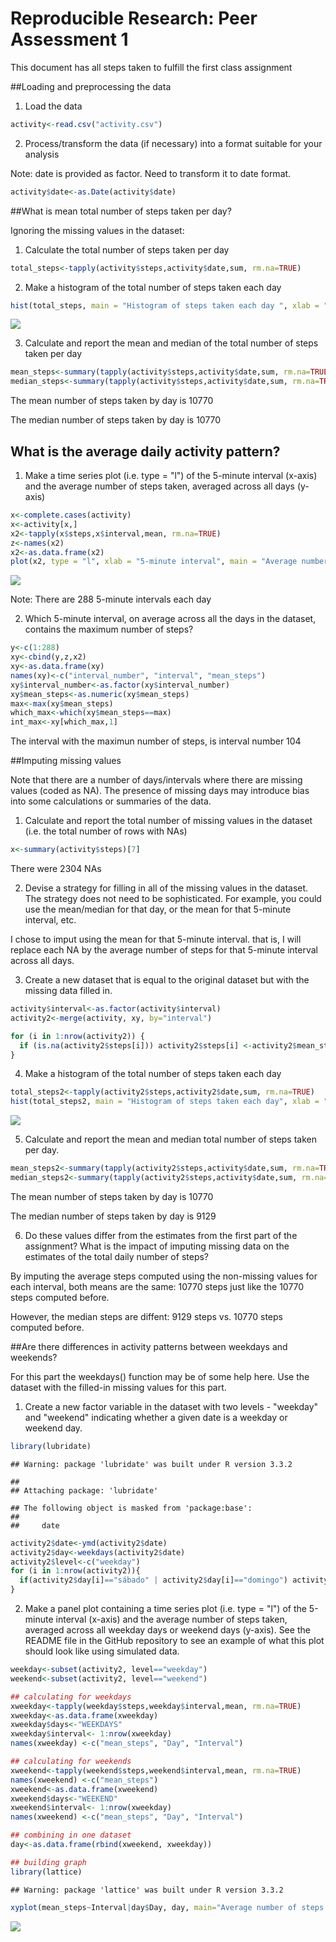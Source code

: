 # Reproducible Research: Peer Assessment 1

This document has all steps taken to fulfill the first class assignment

##Loading and preprocessing the data

1. Load the data



```r
activity<-read.csv("activity.csv")
```

2. Process/transform the data (if necessary) into a format suitable for your analysis

Note: date is provided as factor.  Need to transform it to date format.


```r
activity$date<-as.Date(activity$date)
```


##What is mean total number of steps taken per day?

Ignoring the missing values in the dataset:

1. Calculate the total number of steps taken per day


```r
total_steps<-tapply(activity$steps,activity$date,sum, rm.na=TRUE)
```


2. Make a histogram of the total number of steps taken each day


```r
hist(total_steps, main = "Histogram of steps taken each day ", xlab = "steps per day", axes = TRUE, breaks=10)
```

![](PA1_template_files/figure-html/unnamed-chunk-4-1.png)<!-- -->


3. Calculate and report the mean and median of the total number of steps taken per day


```r
mean_steps<-summary(tapply(activity$steps,activity$date,sum, rm.na=TRUE))[4]
median_steps<-summary(tapply(activity$steps,activity$date,sum, rm.na=TRUE))[3]
```

The mean number of steps taken by day is 10770 

The median number of steps taken by day is 10770 

## What is the average daily activity pattern?

1. Make a time series plot (i.e. type = "l") of the 5-minute interval (x-axis) and the average number of steps taken, averaged across all days (y-axis)


```r
x<-complete.cases(activity)
x<-activity[x,]
x2<-tapply(x$steps,x$interval,mean, rm.na=TRUE)
z<-names(x2)
x2<-as.data.frame(x2)
plot(x2, type = "l", xlab = "5-minute interval", main = "Average number of steps per 5-minute interval", ylab= "Average number of steps")
```

![](PA1_template_files/figure-html/unnamed-chunk-6-1.png)<!-- -->

Note: There are 288 5-minute intervals each day

2. Which 5-minute interval, on average across all the days in the dataset, contains the maximum number of steps?


```r
y<-c(1:288)
xy<-cbind(y,z,x2)
xy<-as.data.frame(xy)
names(xy)<-c("interval_number", "interval", "mean_steps")
xy$interval_number<-as.factor(xy$interval_number)
xy$mean_steps<-as.numeric(xy$mean_steps)
max<-max(xy$mean_steps)
which_max<-which(xy$mean_steps==max)
int_max<-xy[which_max,1]
```

The interval with the maximun number of steps, is interval number 104 

##Imputing missing values

Note that there are a number of days/intervals where there are missing values (coded as NA). The presence of missing days may introduce bias into some calculations or summaries of the data.

1. Calculate and report the total number of missing values in the dataset (i.e. the total number of rows with NAs)



```r
x<-summary(activity$steps)[7]
```

There were 2304 NAs


2. Devise a strategy for filling in all of the missing values in the dataset. The strategy does not need to be sophisticated. For example, you could use the mean/median for that day, or the mean for that 5-minute interval, etc.

I chose to imput using the mean for that 5-minute interval.  that is, I will replace each NA by the average number of steps for that 5-minute interval across all days.



3. Create a new dataset that is equal to the original dataset but with the missing data filled in.



```r
activity$interval<-as.factor(activity$interval)
activity2<-merge(activity, xy, by="interval")

for (i in 1:nrow(activity2)) {
  if (is.na(activity2$steps[i])) activity2$steps[i] <-activity2$mean_steps[i]                           
}
```


4. Make a histogram of the total number of steps taken each day 



```r
total_steps2<-tapply(activity2$steps,activity2$date,sum, rm.na=TRUE)
hist(total_steps2, main = "Histogram of steps taken each day", xlab = "Steps per day", axes = TRUE, breaks=10)
```

![](PA1_template_files/figure-html/unnamed-chunk-10-1.png)<!-- -->



5. Calculate and report the mean and median total number of steps taken per day. 



```r
mean_steps2<-summary(tapply(activity2$steps,activity$date,sum, rm.na=TRUE))[4]
median_steps2<-summary(tapply(activity2$steps,activity$date,sum, rm.na=TRUE))[3]
```

The mean number of steps taken by day is 10770 

The median number of steps taken by day is 9129 


6. Do these values differ from the estimates from the first part of the assignment? What is the impact of imputing missing data on the estimates of the total daily number of steps?

By imputing the average steps computed using the non-missing values for each interval, both means are the same: 10770 steps just like the 10770 steps   computed before.

However, the median steps are diffent: 9129 steps vs. 10770 steps   computed before.

##Are there differences in activity patterns between weekdays and weekends?


For this part the weekdays() function may be of some help here. Use the dataset with the filled-in missing values for this part.

1. Create a new factor variable in the dataset with two levels - "weekday" and "weekend" indicating whether a given date is a weekday or weekend day.



```r
library(lubridate)
```

```
## Warning: package 'lubridate' was built under R version 3.3.2
```

```
## 
## Attaching package: 'lubridate'
```

```
## The following object is masked from 'package:base':
## 
##     date
```

```r
activity2$date<-ymd(activity2$date)
activity2$day<-weekdays(activity2$date)
activity2$level<-c("weekday")
for (i in 1:nrow(activity2)){
  if(activity2$day[i]=="sábado" | activity2$day[i]=="domingo") activity2$level[i]<-c("weekend")
}
```



2. Make a panel plot containing a time series plot (i.e. type = "l") of the 5-minute interval (x-axis) and the average number of steps taken, averaged across all weekday days or weekend days (y-axis). See the README file in the GitHub repository to see an example of what this plot should look like using simulated data.



```r
weekday<-subset(activity2, level=="weekday")
weekend<-subset(activity2, level=="weekend")

## calculating for weekdays
xweekday<-tapply(weekday$steps,weekday$interval,mean, rm.na=TRUE)
xweekday<-as.data.frame(xweekday)
xweekday$days<-"WEEKDAYS"
xweekday$interval<- 1:nrow(xweekday)
names(xweekday) <-c("mean_steps", "Day", "Interval")

## calculating for weekends
xweekend<-tapply(weekend$steps,weekend$interval,mean, rm.na=TRUE)
names(xweekend) <-c("mean_steps")
xweekend<-as.data.frame(xweekend)
xweekend$days<-"WEEKEND"
xweekend$interval<- 1:nrow(xweekday)
names(xweekend) <-c("mean_steps", "Day", "Interval")

## combining in one dataset
day<-as.data.frame(rbind(xweekend, xweekday))

## building graph
library(lattice) 
```

```
## Warning: package 'lattice' was built under R version 3.3.2
```

```r
xyplot(mean_steps~Interval|day$Day, day, main="Average number of steps by 5-minute interval", xlab="Interval", ylab="Average number of steps", layout=c(1,2), type='l') 
```

![](PA1_template_files/figure-html/unnamed-chunk-13-1.png)<!-- -->


